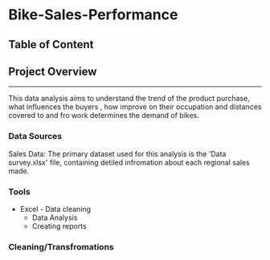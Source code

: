 # Bike-Sales-Performance

## Table of Content

## Project Overview
---

This data analysis aims to understand the trend of the product purchase, what influences the buyers , how improve on their occupation and distances covered to and fro work determines the demand of bikes.

### Data Sources

Sales Data: The primary dataset used for this analysis is the 'Data survey.xlsx' file, containing detiled infromation about each regional sales made.

### Tools

- Excel - Data cleaning
  - Data Analysis
  - Creating reports
 



### Cleaning/Transfromations
